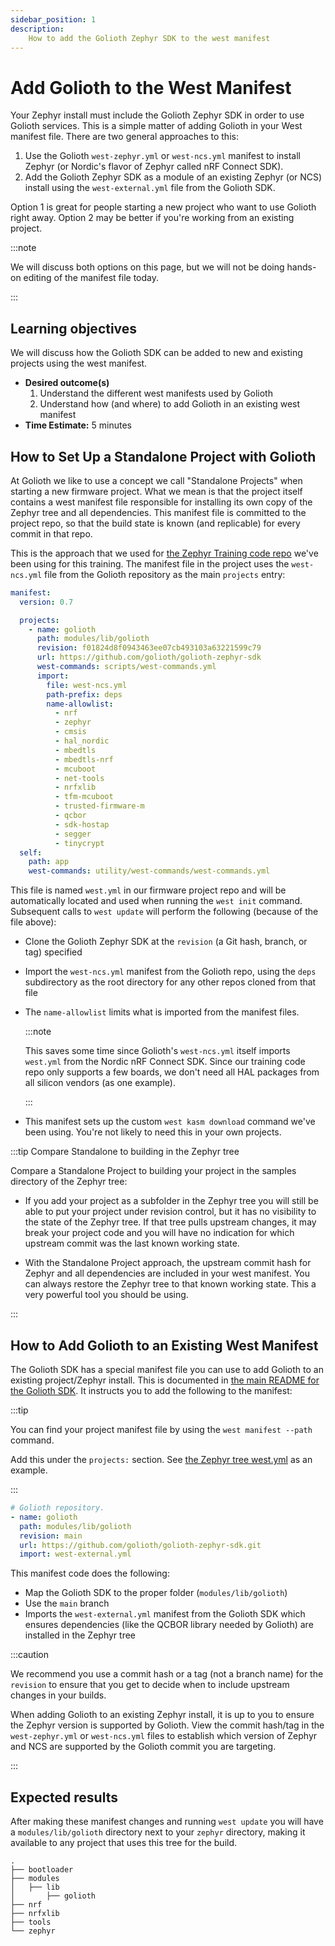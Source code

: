 ```yaml
---
sidebar_position: 1
description:
    How to add the Golioth Zephyr SDK to the west manifest
---
```


# Add Golioth to the West Manifest

Your Zephyr install must include the Golioth Zephyr SDK in order to use Golioth
services. This is a simple matter of adding Golioth in your West manifest file.
There are two general approaches to this:

1. Use the Golioth `west-zephyr.yml` or `west-ncs.yml` manifest to install
   Zephyr (or Nordic's flavor of Zephyr called nRF Connect SDK).
2. Add the Golioth Zephyr SDK as a module of an existing Zephyr (or NCS) install
   using the `west-external.yml` file from the Golioth SDK.

Option 1 is great for people starting a new project who want to use Golioth
right away. Option 2 may be better if you're working from an existing project.

:::note

We will discuss both options on this page, but we will not be doing hands-on
editing of the manifest file today.

:::

## Learning objectives

We will discuss how the Golioth SDK can be added to new and existing projects
using the west manifest.

* **Desired outcome(s)**
  1. Understand the different west manifests used by Golioth
  2. Understand how (and where) to add Golioth in an existing west manifest
* **Time Estimate:** 5 minutes

## How to Set Up a Standalone Project with Golioth

At Golioth we like to use a concept we call "Standalone Projects" when starting
a new firmware project. What we mean is that the project itself contains a west
manifest file responsible for installing its own copy of the Zephyr tree and all
dependencies. This manifest file is committed to the project repo, so that the
build state is known (and replicable) for every commit in that repo.

This is the approach that we used for [the Zephyr Training code
repo](https://github.com/golioth/zephyr-training) we've been using for this
training. The manifest file in the project uses the `west-ncs.yml` file from the
Golioth repository as the main `projects` entry:

```yaml
manifest:
  version: 0.7

  projects:
    - name: golioth
      path: modules/lib/golioth
      revision: f01824d8f0943463ee07cb493103a63221599c79
      url: https://github.com/golioth/golioth-zephyr-sdk
      west-commands: scripts/west-commands.yml
      import:
        file: west-ncs.yml
        path-prefix: deps
        name-allowlist:
          - nrf
          - zephyr
          - cmsis
          - hal_nordic
          - mbedtls
          - mbedtls-nrf
          - mcuboot
          - net-tools
          - nrfxlib
          - tfm-mcuboot
          - trusted-firmware-m
          - qcbor
          - sdk-hostap
          - segger
          - tinycrypt
  self:
    path: app
    west-commands: utility/west-commands/west-commands.yml
```

This file is named `west.yml` in our firmware project repo and will be
automatically located and used when running the `west init` command. Subsequent
calls to `west update` will perform the following (because of the file above):

* Clone the Golioth Zephyr SDK at the `revision` (a Git hash, branch, or tag)
  specified
* Import the `west-ncs.yml` manifest from the Golioth repo, using the `deps`
  subdirectory as the root directory for any other repos cloned from that file
* The `name-allowlist` limits what is imported from the manifest files.

  :::note

  This saves some time since Golioth's `west-ncs.yml` itself imports `west.yml`
  from the Nordic nRF Connect SDK. Since our training code repo only supports a
  few boards, we don't need all HAL packages from all silicon vendors (as one
  example).

  :::

* This manifest sets up the custom `west kasm download` command we've been
  using. You're not likely to need this in your own projects.

:::tip Compare Standalone to building in the Zephyr tree

Compare a Standalone Project to building your project in the samples directory
of the Zephyr tree:

* If you add your project as a subfolder in the Zephyr tree you will still be
  able to put your project under revision control, but it has no visibility to
  the state of the Zephyr tree. If that tree pulls upstream changes, it may
  break your project code and you will have no indication for which upstream
  commit was the last known working state.

* With the Standalone Project approach, the upstream commit hash for Zephyr and
  all dependencies are included in your west manifest. You can always restore
  the Zephyr tree to that known working state. This a very powerful tool you
  should be using.

:::

## How to Add Golioth to an Existing West Manifest

The Golioth SDK has a special manifest file you can use to add Golioth to an
existing project/Zephyr install. This is documented in [the main README for the
Golioth
SDK](https://github.com/golioth/golioth-zephyr-sdk#adding-golioth-sdk-to-existing-west-project).
It instructs you to add the following to the manifest:

:::tip

You can find your project manifest file by using the `west manifest --path`
command.

Add this under the `projects:` section. See [the Zephyr tree
west.yml](https://github.com/zephyrproject-rtos/zephyr/blob/main/west.yml) as an
example.


:::

```yaml
# Golioth repository.
- name: golioth
  path: modules/lib/golioth
  revision: main
  url: https://github.com/golioth/golioth-zephyr-sdk.git
  import: west-external.yml
```

This manifest code does the following:

* Map the Golioth SDK to the proper folder (`modules/lib/golioth`)
* Use the `main` branch
* Imports the `west-external.yml` manifest from the Golioth SDK which ensures
  dependencies (like the QCBOR library needed by Golioth) are installed in the
  Zephyr tree

:::caution

We recommend you use a commit hash or a tag (not a branch name) for the
`revision` to ensure that you get to decide when to include upstream changes in
your builds.

When adding Golioth to an existing Zephyr install, it is up to you to ensure the
Zephyr version is supported by Golioth. View the commit hash/tag in the
`west-zephyr.yml` or `west-ncs.yml` files to establish which version of Zephyr
and NCS are supported by the Golioth commit you are targeting.

:::

## Expected results

After making these manifest changes and running `west update` you will have a
`modules/lib/golioth` directory next to your `zephyr` directory, making it
available to any project that uses this tree for the build.

```shell
.
├── bootloader
├── modules
│   ├── lib
│       ├── golioth
├── nrf
├── nrfxlib
├── tools
└── zephyr
```
